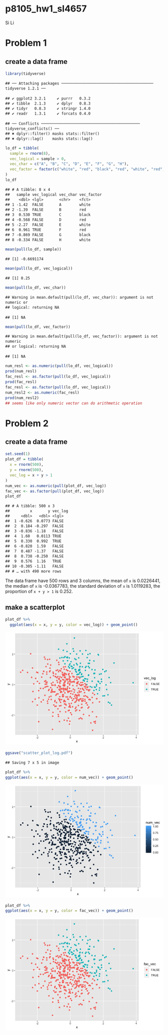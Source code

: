 p8105\_hw1\_sl4657
================
Si Li

# Problem 1

## create a data frame

``` r
library(tidyverse)
```

    ## ── Attaching packages ───────────────────────────────────────── tidyverse 1.2.1 ──

    ## ✔ ggplot2 3.2.1     ✔ purrr   0.3.2
    ## ✔ tibble  2.1.3     ✔ dplyr   0.8.3
    ## ✔ tidyr   0.8.3     ✔ stringr 1.4.0
    ## ✔ readr   1.3.1     ✔ forcats 0.4.0

    ## ── Conflicts ──────────────────────────────────────────── tidyverse_conflicts() ──
    ## ✖ dplyr::filter() masks stats::filter()
    ## ✖ dplyr::lag()    masks stats::lag()

``` r
lo_df = tibble(
  sample = rnorm(8),
  vec_logical = sample > 0,
  vec_char = c("A", "B", "C", "D", "E", "F", "G", "H"),
  vec_factor = factor(c("white", "red", "black", "red", "white", "red", "black", "white"))
)
lo_df
```

    ## # A tibble: 8 x 4
    ##   sample vec_logical vec_char vec_factor
    ##    <dbl> <lgl>       <chr>    <fct>     
    ## 1 -1.42  FALSE       A        white     
    ## 2 -1.39  FALSE       B        red       
    ## 3  0.530 TRUE        C        black     
    ## 4 -0.568 FALSE       D        red       
    ## 5 -2.27  FALSE       E        white     
    ## 6  0.961 TRUE        F        red       
    ## 7 -0.869 FALSE       G        black     
    ## 8 -0.334 FALSE       H        white

``` r
mean(pull(lo_df, sample))
```

    ## [1] -0.6691174

``` r
mean(pull(lo_df, vec_logical))
```

    ## [1] 0.25

``` r
mean(pull(lo_df, vec_char))
```

    ## Warning in mean.default(pull(lo_df, vec_char)): argument is not numeric or
    ## logical: returning NA

    ## [1] NA

``` r
mean(pull(lo_df, vec_factor))
```

    ## Warning in mean.default(pull(lo_df, vec_factor)): argument is not numeric
    ## or logical: returning NA

    ## [1] NA

``` r
num_resl <- as.numeric(pull(lo_df, vec_logical))
prod(num_resl)
fac_resl <- as.factor(pull(lo_df, vec_logical))
prod(fac_resl)
fac_resl <- as.factor(pull(lo_df, vec_logical))
num_resl2 <- as.numeric(fac_resl)
prod(num_resl2)
## seems like only numeric vector can do arithmetic operation
```

# Problem 2

## create a data frame

``` r
set.seed(1)
plot_df = tibble(
  x = rnorm(500),
  y = rnorm(500),
  vec_log = x + y > 1
)
num_vec <- as.numeric(pull(plot_df, vec_log))
fac_vec <- as.factor(pull(plot_df, vec_log))
plot_df
```

    ## # A tibble: 500 x 3
    ##         x       y vec_log
    ##     <dbl>   <dbl> <lgl>  
    ##  1 -0.626  0.0773 FALSE  
    ##  2  0.184 -0.297  FALSE  
    ##  3 -0.836 -1.18   FALSE  
    ##  4  1.60   0.0113 TRUE   
    ##  5  0.330  0.992  TRUE   
    ##  6 -0.820  1.59   FALSE  
    ##  7  0.487 -1.37   FALSE  
    ##  8  0.738 -0.250  FALSE  
    ##  9  0.576  1.16   TRUE   
    ## 10 -0.305 -1.11   FALSE  
    ## # … with 490 more rows

The data frame have 500 rows and 3 columns, the mean of `x` is
0.0226441, the median of `x` is -0.0367783, the standard deviation of
`x` is 1.0119283, the proportion of `x + y > 1` is 0.252.

## make a scatterplot

``` r
plot_df %>% 
  ggplot(aes(x = x, y = y, color = vec_log)) + geom_point()
```

![](pB8105_hw1_sl4657_files/figure-gfm/unnamed-chunk-3-1.png)<!-- -->

``` r
ggsave("scatter_plot_log.pdf")
```

    ## Saving 7 x 5 in image

``` r
plot_df %>% 
ggplot(aes(x = x, y = y, color = num_vec)) + geom_point()
```

![](pB8105_hw1_sl4657_files/figure-gfm/unnamed-chunk-3-2.png)<!-- -->

``` r
plot_df %>% 
ggplot(aes(x = x, y = y, color = fac_vec)) + geom_point()
```

![](pB8105_hw1_sl4657_files/figure-gfm/unnamed-chunk-3-3.png)<!-- -->
